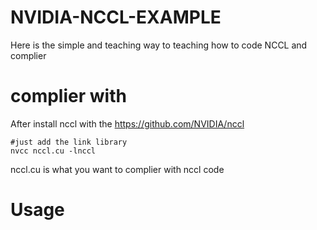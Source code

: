 # NVIDIA-NCCL-EXAMPLE
Here is the simple and teaching way to teaching how to code NCCL and complier

# complier with
After install nccl with the https://github.com/NVIDIA/nccl

~~~
#just add the link library
nvcc nccl.cu -lnccl
~~~

nccl.cu is what you want to complier with nccl code

# Usage
